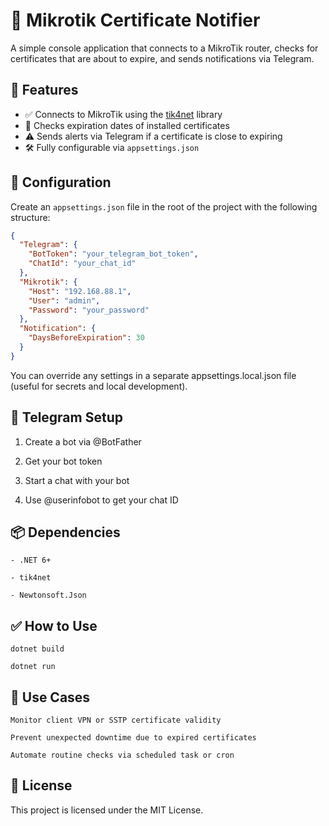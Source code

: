 # 📡 Mikrotik Certificate Notifier

A simple console application that connects to a MikroTik router, checks for certificates that are about to expire, and sends notifications via Telegram.

## 🚀 Features

- ✅ Connects to MikroTik using the [tik4net](https://github.com/danikf/tik4net) library
- 📅 Checks expiration dates of installed certificates
- ⚠️ Sends alerts via Telegram if a certificate is close to expiring
- 🛠 Fully configurable via `appsettings.json`

## 🔧 Configuration

Create an `appsettings.json` file in the root of the project with the following structure:

```json
{
  "Telegram": {
    "BotToken": "your_telegram_bot_token",
    "ChatId": "your_chat_id"
  },
  "Mikrotik": {
    "Host": "192.168.88.1",
    "User": "admin",
    "Password": "your_password"
  },
  "Notification": {
    "DaysBeforeExpiration": 30
  }
}
```
You can override any settings in a separate appsettings.local.json file (useful for secrets and local development).
## 💬 Telegram Setup

   1. Create a bot via @BotFather

   2. Get your bot token

   3. Start a chat with your bot

   4. Use @userinfobot to get your chat ID
## 📦 Dependencies

    - .NET 6+

    - tik4net

    - Newtonsoft.Json

## ✅ How to Use
   
    dotnet build
      
    dotnet run
          
## 🧾 Use Cases

    Monitor client VPN or SSTP certificate validity

    Prevent unexpected downtime due to expired certificates

    Automate routine checks via scheduled task or cron
    
## 📌 License

This project is licensed under the MIT License.
